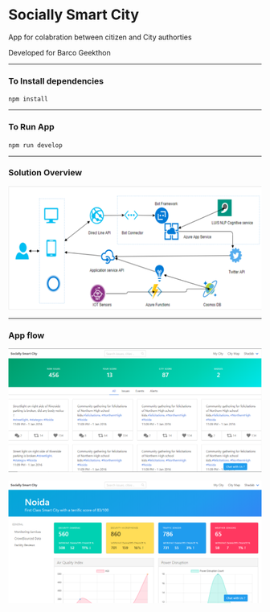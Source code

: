 # Socially Smart City

App for colabration between citizen and City authorties

Developed for Barco Geekthon
***

### To Install dependencies 

 ` npm install `

***

### To Run App


` npm run develop `


***
### Solution Overview

![user](./images/smartcity.PNG)


***
### App flow

![user](./images/userpage.PNG)

![city](./images/city.PNG)





